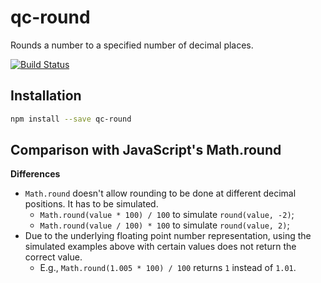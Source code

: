 # qc-round

Rounds a number to a specified number of decimal places.

[![Build Status](https://travis-ci.org/hypersoftllc/qc-round.svg?branch=master)](https://travis-ci.org/hypersoftllc/qc-round)

## Installation

```sh
npm install --save qc-round
```

## Comparison with JavaScript's Math.round

**Differences**

* `Math.round` doesn't allow rounding to be done at different decimal positions.  It has to be simulated.
  - `Math.round(value * 100) / 100` to simulate `round(value, -2)`;
  - `Math.round(value / 100) * 100` to simulate `round(value, 2)`;
* Due to the underlying floating point number representation, using the simulated examples above with certain values
  does not return the correct value.
  - E.g., `Math.round(1.005 * 100) / 100` returns `1` instead of `1.01`.
